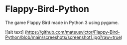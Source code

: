 # Flappy-Bird-Python
The game Flappy Bird made in Python 3 using pygame.

![alt text] (https://github.com/mateusvictor/Flappy-Bird-Python/blob/main/screeshots/screenshot1.jpg?raw=true)
